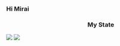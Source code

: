 ### Hi Mirai

<h3 align="center">  My State </h3>

![](https://github-readme-stats.vercel.app/api?username=Mirai1412&count_private=true&show_icons=true)
![](https://github-readme-stats.vercel.app/api/top-langs/?username=Mirai1412&layout=compact&count_private=true&langs_count=30)
